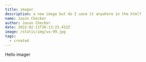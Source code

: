 ```yaml
---
title: imager
description: a new image but do I uase it anywhere in the html?
name: Jason Checker
author: Jason Checker
date: 2022-02-11T16:13:23.412Z
image: /static/img/us-99.jpg
tags:
  - created
---
```


Hello imager
